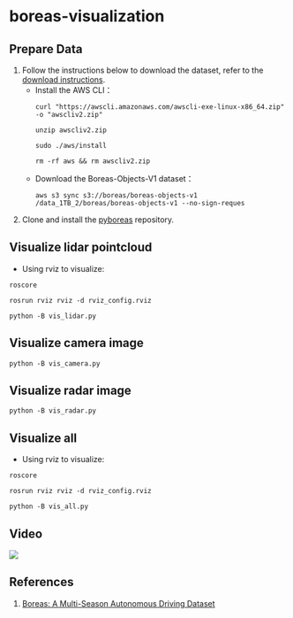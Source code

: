 # boreas-visualization

## Prepare Data
1) Follow the instructions below to download the dataset, refer to the [download instructions](https://github.com/utiasASRL/pyboreas/blob/master/download.md).
   * Install the AWS CLI：
     ```
     curl "https://awscli.amazonaws.com/awscli-exe-linux-x86_64.zip" -o "awscliv2.zip"
     ```
     ```
     unzip awscliv2.zip
     ```
     ```
     sudo ./aws/install
     ```
     ```
     rm -rf aws && rm awscliv2.zip
     ```
   * Download the Boreas-Objects-V1 dataset：
     ```
     aws s3 sync s3://boreas/boreas-objects-v1 /data_1TB_2/boreas/boreas-objects-v1 --no-sign-reques
     ```
2) Clone and install the [pyboreas](https://github.com/utiasASRL/pyboreas) repository.


## Visualize lidar pointcloud
* Using rviz to visualize:
```
roscore
```
```
rosrun rviz rviz -d rviz_config.rviz
```
```
python -B vis_lidar.py
```


## Visualize camera image
```
python -B vis_camera.py
```


## Visualize radar image
```
python -B vis_radar.py
```


## Visualize all
* Using rviz to visualize:
```
roscore
```
```
rosrun rviz rviz -d rviz_config.rviz
```
```
python -B vis_all.py
```


## Video
[![](https://img.youtube.com/vi/fXD2hjp8eNg/0.jpg)](https://youtu.be/fXD2hjp8eNg)

## References
1) [Boreas: A Multi-Season Autonomous Driving Dataset](https://arxiv.org/abs/2203.10168)
